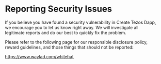 # Reporting Security Issues

If you believe you have found a security vulnerability in Create Tezos Dapp, we encourage you to let us know right away. We will investigate all legitimate reports and do our best to quickly fix the problem.

Please refer to the following page for our responsible disclosure policy, reward guidelines, and those things that should not be reported:

https://www.waylad.com/whitehat
